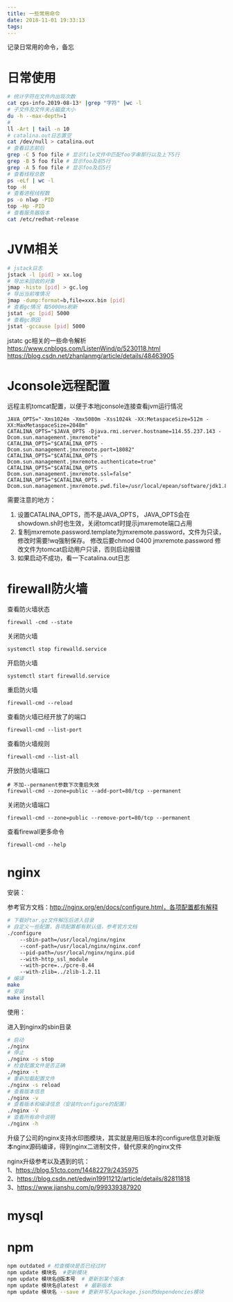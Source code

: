 ```yaml
---
title: 一些常用命令
date: 2018-11-01 19:33:13
tags:
---
```

记录日常用的命令，备忘

<!--more-->

# 日常使用

```bash
# 统计字符在文件内出现次数
cat cps-info.2019-08-13* |grep "字符" |wc -l
# 子文件及文件夹占磁盘大小
du -h --max-depth=1
# 
ll -Art | tail -n 10
# catalina.out日志置空
cat /dev/null > catalina.out
# 查看日志前后
grep -C 5 foo file # 显示file文件中匹配foo字串那行以及上下5行
grep -B 5 foo file # 显示foo及前5行
grep -A 5 foo file # 显示foo及后5行
# 查看线程总数
ps -eLf | wc -l
top -H
# 查看进程线程数
ps -o nlwp -PID
top -Hp -PID
# 查看服务器版本
cat /etc/redhat-release
```

# JVM相关

```bash
# jstack日志
jstack -l [pid] > xx.log 
# 导出未回收的对象
jmap -histo [pid] > gc.log
# 导出当前堆情况
jmap -dump:format=b,file=xxx.bin [pid]
# 查看gc情况 每5000ms刷新
jstat -gc [pid] 5000
# 查看gc原因
jstat -gccause [pid] 5000
```

jstatc gc相关的一些命令解析  
https://www.cnblogs.com/ListenWind/p/5230118.html  
https://blog.csdn.net/zhanlanmg/article/details/48463905

# Jconsole远程配置

远程主机tomcat配置，以便于本地jconsole连接查看jvm运行情况

```
JAVA_OPTS="-Xms1024m -Xmx5080m -Xss1024k -XX:MetaspaceSize=512m -XX:MaxMetaspaceSize=2048m"
CATALINA_OPTS="$JAVA_OPTS -Djava.rmi.server.hostname=114.55.237.143 -Dcom.sun.management.jmxremote"
CATALINA_OPTS="$CATALINA_OPTS -Dcom.sun.management.jmxremote.port=18082"
CATALINA_OPTS="$CATALINA_OPTS -Dcom.sun.management.jmxremote.authenticate=true"
CATALINA_OPTS="$CATALINA_OPTS -Dcom.sun.management.jmxremote.ssl=false"
CATALINA_OPTS="$CATALINA_OPTS -Dcom.sun.management.jmxremote.pwd.file=/usr/local/epean/software/jdk1.8.0_181/jre/lib/management/jmxremote.password"
```

需要注意的地方：  

1. 设置CATALINA_OPTS，而不是JAVA_OPTS， JAVA_OPTS会在showdown.sh时也生效，关闭tomcat时提示jmxremote端口占用
2. 复制jmxremote.password.template为jmxremote.password，文件为只读，修改时需要!wq强制保存。 修改后要chmod 0400 jmxremote.password 修改文件为tomcat启动用户只读，否则启动报错
3. 如果启动不成功，看一下catalina.out日志

# firewall防火墙

查看防火墙状态
```
firewall -cmd --state
```
关闭防火墙
```
systemctl stop firewalld.service
```
开启防火墙
```
systemctl start firewalld.service
```
重启防火墙
```
firewall-cmd --reload
```
查看防火墙已经开放了的端口
```
firewall-cmd --list-port
```
查看防火墙规则
```
firewall-cmd --list-all
```
开放防火墙端口
```
# 不加--permanent参数下次重启失效
firewall-cmd --zone=public --add-port=80/tcp --permanent
```
关闭防火墙端口
```
firewall-cmd --zone=public --remove-port=80/tcp --permanent
```
查看firewall更多命令
```
firewall-cmd --help
```
# nginx

安装：  

参考官方文档：http://nginx.org/en/docs/configure.html，各项配置都有解释

```bash
# 下载好tar.gz文件解压后进入目录
# 自定义一些配置，各项配置都有默认值，参考官方文档
./configure
    --sbin-path=/usr/local/nginx/nginx
    --conf-path=/usr/local/nginx/nginx.conf
    --pid-path=/usr/local/nginx/nginx.pid
    --with-http_ssl_module
    --with-pcre=../pcre-8.44
    --with-zlib=../zlib-1.2.11
# 编译
make
# 安装
make install
```

使用：  

进入到nginx的sbin目录

```bash
# 启动
./nginx
# 停止
./nginx -s stop
# 检查配置文件是否正确
./nginx -t
# 重新加载配置文件
./nginx -s reload
# 查看版本信息
./nginx -v
# 查看版本和编译信息（安装时configure的配置）
./nginx -V
# 查看所有命令说明
./nginx -h
```

升级了公司的nginx支持水印图模块，其实就是用旧版本的configure信息对新版本nginx源码编译，得到nginx二进制文件，替代原来的nginx文件  

nginx升级参考以及遇到的坑：  
1、https://blog.51cto.com/14482279/2435975  
2、https://blog.csdn.net/edwin19911212/article/details/82811818  
3、https://www.jianshu.com/p/999339387920

# mysql



# npm

```bash
npm outdated # 检查模块是否已经过时
npm update 模块名  #更新模块
npm update 模块名@版本号  # 更新到某个版本
npm update 模块名@latest  # 最新版本
npm update 模块名 --save # 更新并写入package.json的dependencies模块
```



